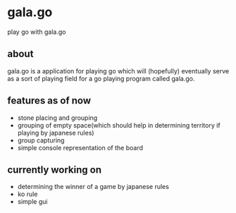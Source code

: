 # gala.go
play go with gala.go

## about
gala.go is a application for playing go which will (hopefully) eventually serve as a sort of playing field for a go playing program called gala.go.

## features as of now
   * stone placing and grouping
   * grouping of empty space(which should help in determining territory if playing by japanese rules)
   * group capturing
   * simple console representation of the board
  
## currently working on
   * determining the winner of a game by japanese rules
   * ko rule
   * simple gui
